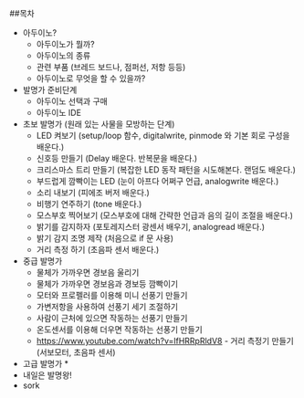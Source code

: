 
##목차

* 아두이노?
	* 아두이노가 뭘까?
	* 아두이노의 종류
	* 관련 부품 (브레드 보드나, 점퍼선, 저항 등등)
	* 아두이노로 무엇을 할 수 있을까?
* 발명가 준비단계
	* 아두이노 선택과 구매
	* 아두이노 IDE
* 초보 발명가 (원래 있는 사물을 모방하는 단계)
	* LED 켜보기 (setup/loop 함수, digitalwrite, pinmode 와 기본 회로 구성을 배운다.)
	* 신호등 만들기 (Delay 배운다. 반복문을 배운다.)
	* 크리스마스 트리 만들기 (복잡한 LED 동작 패턴을 시도해본다. 랜덤도 배운다.)
	* 부드럽게 깜빡이는 LED (눈이 아프다 어쩌구 언급, analogwrite 배운다.)
	* 소리 내보기 (피에조 버저 배운다.)
	* 비행기 연주하기 (tone 배운다.)
	* 모스부호 찍어보기 (모스부호에 대해 간략한 언급과 음의 길이 조절을 배운다.)
	* 밝기를 감지하자 (포토레지스터 광센서 배우기, analogread 배운다.)
	* 밝기 감지 조명 제작 (처음으로 if 문 사용)
	* 거리 측정 하기 (초음파 센서 배운다.)
* 중급 발명가
	* 물체가 가까우면 경보음 울리기
	* 물체가 가까우면 경보음과 경보등 깜빡이기
	* 모터와 프로펠러를 이용해 미니 선풍기 만들기
	* 가변저항을 사용하여 선풍기 세기 조절하기
	* 사람이 근처에 있으면 작동하는 선풍기 만들기
	* 온도센서를 이용해 더우면 작동하는 선풍기 만들기
	* https://www.youtube.com/watch?v=lfHRRpRldV8 - 거리 측정기 만들기 (서보모터, 초음파 센서)
* 고급 발명가
	* 
* 내일은 발명왕!
* sork